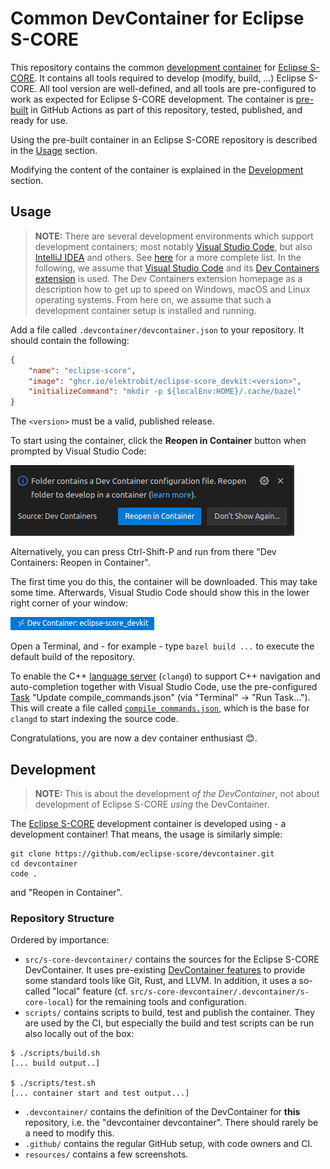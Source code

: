 # Common DevContainer for Eclipse S-CORE
This repository contains the common [development container](https://containers.dev) for [Eclipse S-CORE](https://github.com/eclipse-score).
It contains all tools required to develop (modify, build, ...) Eclipse S-CORE.
All tool version are well-defined, and all tools are pre-configured to work as expected for Eclipse S-CORE development.
The container is [pre-built](https://containers.dev/guide/prebuild) in GitHub Actions as part of this repository, tested, published, and ready for use.

Using the pre-built container in an Eclipse S-CORE repository is described in the [Usage](#usage) section.

Modifying the content of the container is explained in the [Development](#development) section.

## Usage

> **NOTE:** There are several development environments which support development containers; most notably [Visual Studio Code](https://code.visualstudio.com), but also [IntelliJ IDEA](https://www.jetbrains.com/idea) and others.
> See [here](https://containers.dev/supporting) for a more complete list.
> In the following, we assume that [Visual Studio Code](https://code.visualstudio.com) and its [Dev Containers extension](https://marketplace.visualstudio.com/items?itemName=ms-vscode-remote.remote-containers) is used.
The Dev Containers extension homepage as a description how to get up to speed on Windows, macOS and Linux operating systems.
From here on, we assume that such a development container setup is installed and running.

Add a file called `.devcontainer/devcontainer.json` to your repository.
It should contain the following:

````json
{
    "name": "eclipse-score",
    "image": "ghcr.io/elektrobit/eclipse-score_devkit:<version>",
    "initializeCommand": "mkdir -p ${localEnv:HOME}/.cache/bazel"
}
````

The `<version>` must be a valid, published release.

To start using the container, click the **Reopen in Container** button when prompted by Visual Studio Code:

![Reopen in Container](resources/reopen_in_container.png)

Alternatively, you can press Ctrl-Shift-P and run from there "Dev Containers: Reopen in Container".

The first time you do this, the container will be downloaded.
This may take some time.
Afterwards, Visual Studio Code should show this in the lower right corner of your window:

![Dev container success](resources/devcontainer_success.png)

Open a Terminal, and - for example - type `bazel build ...` to execute the default build of the repository.

To enable the C++ [language server](https://microsoft.github.io/language-server-protocol/) (`clangd`) to support C++ navigation and auto-completion together with Visual Studio Code, use the pre-configured [Task](https://code.visualstudio.com/docs/debugtest/tasks) "Update compile_commands.json" (via "Terminal" -> "Run Task...").
This will create a file called [`compile_commands.json`](https://clang.llvm.org/docs/JSONCompilationDatabase.html), which is the base for `clangd` to start indexing the source code.

Congratulations, you are now a dev container enthusiast 😊.

## Development

> **NOTE:** This is about the development *of the DevContainer*, not about development of Eclipse S-CORE *using* the DevContainer.

The [Eclipse S-CORE](https://github.com/eclipse-score) development container is developed using - a development container!
That means, the usage is similarly simple:

````
git clone https://github.com/eclipse-score/devcontainer.git
cd devcontainer
code .
````
and "Reopen in Container".

### Repository Structure
Ordered by importance:

* `src/s-core-devcontainer/` contains the sources for the Eclipse S-CORE DevContainer.
It uses pre-existing [DevContainer features](https://containers.dev/implementors/features/) to provide some standard tools like Git, Rust, and LLVM.
In addition, it uses a so-called "local" feature (cf. `src/s-core-devcontainer/.devcontainer/s-core-local`) for the remaining tools and configuration.
* `scripts/` contains scripts to build, test and publish the container.
They are used by the CI, but especially the build and test scripts can be run also locally out of the box:
````console
$ ./scripts/build.sh
[... build output..]

$ ./scripts/test.sh
[... container start and test output...]
````
* `.devcontainer/` contains the definition of the DevContainer for **this** repository, i.e. the "devcontainer devcontainer".
There should rarely be a need to modify this.
* `.github/` contains the regular GitHub setup, with code owners and CI.
* `resources/` contains a few screenshots.
